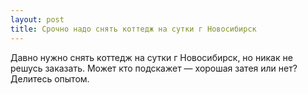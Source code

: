 ```yaml
---
layout: post 
title: Срочно надо снять коттедж на сутки г Новосибирск 
--- 
```

Давно нужно снять коттедж на сутки г Новосибирск, но никак не решусь заказать. Может кто подскажет — хорошая затея или нет? Делитесь опытом.